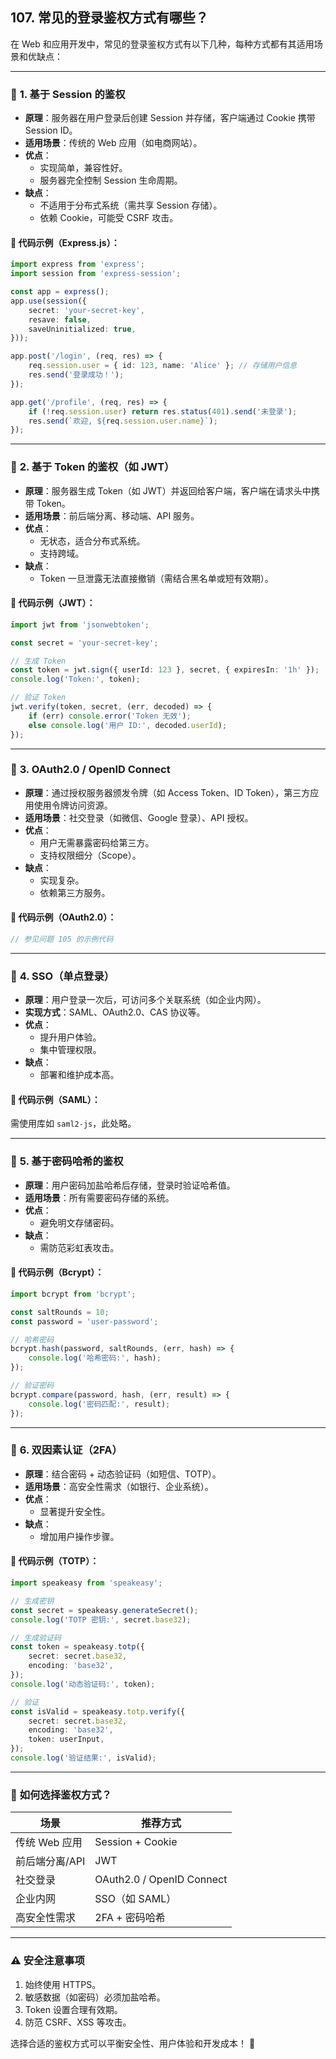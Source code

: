 ## 107. 常见的登录鉴权方式有哪些？

在 Web 和应用开发中，常见的登录鉴权方式有以下几种，每种方式都有其适用场景和优缺点：

---

### 🔑 **1. 基于 Session 的鉴权**
- **原理**：服务器在用户登录后创建 Session 并存储，客户端通过 Cookie 携带 Session ID。
- **适用场景**：传统的 Web 应用（如电商网站）。
- **优点**：
    - 实现简单，兼容性好。
    - 服务器完全控制 Session 生命周期。
- **缺点**：
    - 不适用于分布式系统（需共享 Session 存储）。
    - 依赖 Cookie，可能受 CSRF 攻击。

#### 📜 代码示例（Express.js）：
```typescript
import express from 'express';
import session from 'express-session';

const app = express();
app.use(session({
    secret: 'your-secret-key',
    resave: false,
    saveUninitialized: true,
}));

app.post('/login', (req, res) => {
    req.session.user = { id: 123, name: 'Alice' }; // 存储用户信息
    res.send('登录成功！');
});

app.get('/profile', (req, res) => {
    if (!req.session.user) return res.status(401).send('未登录');
    res.send(`欢迎, ${req.session.user.name}`);
});
```

---

### 🔑 **2. 基于 Token 的鉴权（如 JWT）**
- **原理**：服务器生成 Token（如 JWT）并返回给客户端，客户端在请求头中携带 Token。
- **适用场景**：前后端分离、移动端、API 服务。
- **优点**：
    - 无状态，适合分布式系统。
    - 支持跨域。
- **缺点**：
    - Token 一旦泄露无法直接撤销（需结合黑名单或短有效期）。

#### 📜 代码示例（JWT）：
```typescript
import jwt from 'jsonwebtoken';

const secret = 'your-secret-key';

// 生成 Token
const token = jwt.sign({ userId: 123 }, secret, { expiresIn: '1h' });
console.log('Token:', token);

// 验证 Token
jwt.verify(token, secret, (err, decoded) => {
    if (err) console.error('Token 无效');
    else console.log('用户 ID:', decoded.userId);
});
```

---

### 🔑 **3. OAuth2.0 / OpenID Connect**
- **原理**：通过授权服务器颁发令牌（如 Access Token、ID Token），第三方应用使用令牌访问资源。
- **适用场景**：社交登录（如微信、Google 登录）、API 授权。
- **优点**：
    - 用户无需暴露密码给第三方。
    - 支持权限细分（Scope）。
- **缺点**：
    - 实现复杂。
    - 依赖第三方服务。

#### 📜 代码示例（OAuth2.0）：
```typescript
// 参见问题 105 的示例代码
```

---

### 🔑 **4. SSO（单点登录）**
- **原理**：用户登录一次后，可访问多个关联系统（如企业内网）。
- **实现方式**：SAML、OAuth2.0、CAS 协议等。
- **优点**：
    - 提升用户体验。
    - 集中管理权限。
- **缺点**：
    - 部署和维护成本高。

#### 📜 代码示例（SAML）：
需使用库如 `saml2-js`，此处略。

---

### 🔑 **5. 基于密码哈希的鉴权**
- **原理**：用户密码加盐哈希后存储，登录时验证哈希值。
- **适用场景**：所有需要密码存储的系统。
- **优点**：
    - 避免明文存储密码。
- **缺点**：
    - 需防范彩虹表攻击。

#### 📜 代码示例（Bcrypt）：
```typescript
import bcrypt from 'bcrypt';

const saltRounds = 10;
const password = 'user-password';

// 哈希密码
bcrypt.hash(password, saltRounds, (err, hash) => {
    console.log('哈希密码:', hash);
});

// 验证密码
bcrypt.compare(password, hash, (err, result) => {
    console.log('密码匹配:', result);
});
```

---

### 🔑 **6. 双因素认证（2FA）**
- **原理**：结合密码 + 动态验证码（如短信、TOTP）。
- **适用场景**：高安全性需求（如银行、企业系统）。
- **优点**：
    - 显著提升安全性。
- **缺点**：
    - 增加用户操作步骤。

#### 📜 代码示例（TOTP）：
```typescript
import speakeasy from 'speakeasy';

// 生成密钥
const secret = speakeasy.generateSecret();
console.log('TOTP 密钥:', secret.base32);

// 生成验证码
const token = speakeasy.totp({
    secret: secret.base32,
    encoding: 'base32',
});
console.log('动态验证码:', token);

// 验证
const isValid = speakeasy.totp.verify({
    secret: secret.base32,
    encoding: 'base32',
    token: userInput,
});
console.log('验证结果:', isValid);
```

---

### 🎯 **如何选择鉴权方式？**
| **场景**               | **推荐方式**               |
|------------------------|---------------------------|
| 传统 Web 应用          | Session + Cookie          |
| 前后端分离/API         | JWT                       |
| 社交登录               | OAuth2.0 / OpenID Connect |
| 企业内网               | SSO（如 SAML）            |
| 高安全性需求           | 2FA + 密码哈希            |

---

### ⚠️ **安全注意事项**
1. 始终使用 HTTPS。
2. 敏感数据（如密码）必须加盐哈希。
3. Token 设置合理有效期。
4. 防范 CSRF、XSS 等攻击。

选择合适的鉴权方式可以平衡安全性、用户体验和开发成本！ 🚀